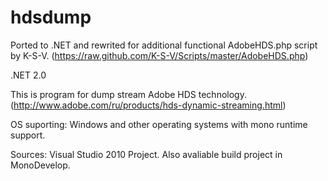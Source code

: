 hdsdump
=======

Ported to .NET and rewrited for additional functional AdobeHDS.php script by K-S-V.
(https://raw.github.com/K-S-V/Scripts/master/AdobeHDS.php)

.NET 2.0

This is program for dump stream Adobe HDS technology.
(http://www.adobe.com/ru/products/hds-dynamic-streaming.html)

OS suporting:
Windows and other operating systems with mono runtime support.

Sources:
Visual Studio 2010 Project. Also avaliable build project in MonoDevelop.

